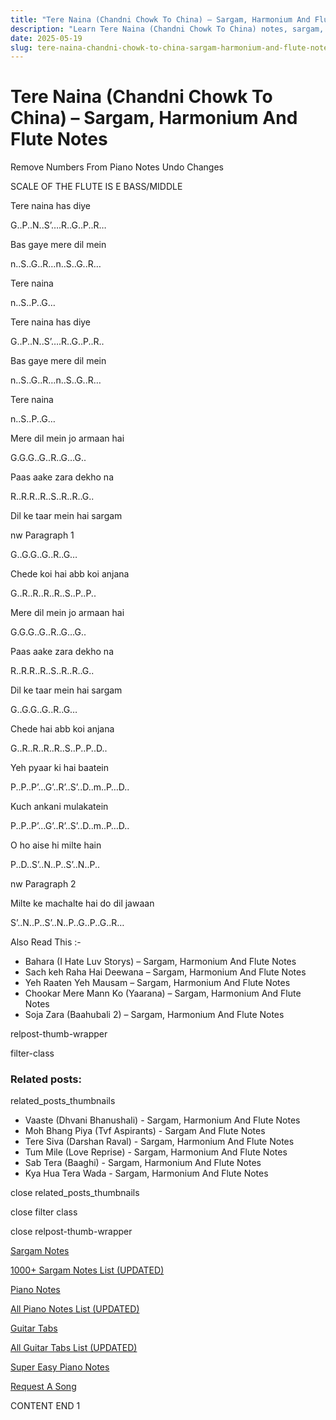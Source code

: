 ```yaml
---
title: "Tere Naina (Chandni Chowk To China) – Sargam, Harmonium And Flute Notes"
description: "Learn Tere Naina (Chandni Chowk To China) notes, sargam, harmonium notations and flute notes. Easy step-by-step tutorial for beginners."
date: 2025-05-19
slug: tere-naina-chandni-chowk-to-china-sargam-harmonium-and-flute-notes
---
```


# Tere Naina (Chandni Chowk To China) – Sargam, Harmonium And Flute Notes

Remove Numbers From Piano Notes
Undo Changes

SCALE OF THE FLUTE IS E BASS/MIDDLE

Tere naina has diye

G..P..N..S’….R..G..P..R…

Bas gaye mere dil mein

n..S..G..R…n..S..G..R…

Tere naina

n..S..P..G…

Tere naina has diye

G..P..N..S’….R..G..P..R..

Bas gaye mere dil mein

n..S..G..R…n..S..G..R…

Tere naina

n..S..P..G…

Mere dil mein jo armaan hai

G.G.G..G..R..G…G..

Paas aake zara dekho na

R..R.R..R..S..R..R..G..

Dil ke taar mein hai sargam

nw Paragraph 1

G..G.G..G..R..G…

Chede koi hai abb koi anjana

G..R..R..R..R..S..P..P..

Mere dil mein jo armaan hai

G.G.G..G..R..G…G..

Paas aake zara dekho na

R..R.R..R..S..R..R..G..

Dil ke taar mein hai sargam

G..G.G..G..R..G…

Chede hai abb koi anjana

G..R..R..R..R..S..P..P..D..

Yeh pyaar ki hai baatein

P..P..P’…G’..R’..S’..D..m..P…D..

Kuch ankani mulakatein

P..P..P’…G’..R’..S’..D..m..P…D..

O ho aise hi milte hain

P..D..S’..N..P..S’..N..P..

nw Paragraph 2

Milte ke machalte hai do dil jawaan

S’..N..P..S’..N..P..G..P..G..R…

Also Read This :-

* Bahara (I Hate Luv Storys) – Sargam, Harmonium And Flute Notes
* Sach keh Raha Hai Deewana – Sargam, Harmonium And Flute Notes
* Yeh Raaten Yeh Mausam – Sargam, Harmonium And Flute Notes
* Chookar Mere Mann Ko (Yaarana) – Sargam, Harmonium And Flute Notes
* Soja Zara (Baahubali 2) – Sargam, Harmonium And Flute Notes

relpost-thumb-wrapper

filter-class

### Related posts:

related_posts_thumbnails

* Vaaste (Dhvani Bhanushali) - Sargam, Harmonium And Flute Notes
* Moh Bhang Piya (Tvf Aspirants) - Sargam And Flute Notes
* Tere Siva (Darshan Raval) - Sargam, Harmonium And Flute Notes
* Tum Mile (Love Reprise) - Sargam, Harmonium And Flute Notes
* Sab Tera (Baaghi) - Sargam, Harmonium And Flute Notes
* Kya Hua Tera Wada - Sargam, Harmonium And Flute Notes

close related_posts_thumbnails

close filter class

close relpost-thumb-wrapper

[Sargam Notes](https://www.notationsworld.com/sargam-notes.html)

[1000+ Sargam Notes List (UPDATED)](https://www.notationsworld.com/all-songs-list-sargam-notes.html)

[Piano Notes](https://www.notationsworld.com/piano-notes.html)

[All Piano Notes List (UPDATED)](https://www.notationsworld.com/all-songs-list-piano-notes.html)

[Guitar Tabs](https://www.notationsworld.com/guitar-tabs.html)

[All Guitar Tabs List (UPDATED)](https://www.notationsworld.com/all-songs-list-guitar-tabs.html)

[Super Easy Piano Notes](https://studywall.in/)

[Request A Song](https://www.notationsworld.com/request-a-song.html)

CONTENT END 1

